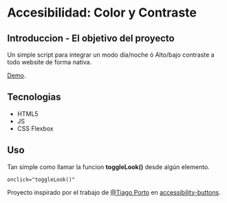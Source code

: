# Accesibilidad: Color y Contraste

## Introduccion - El objetivo del proyecto
Un simple script para integrar un modo día/noche ó Alto/bajo contraste 
a todo website de forma nativa.

[Demo](https://codepen.io/lowpez/pen/gOrRMXb).

## Tecnologias
* HTML5
* JS
* CSS Flexbox

## Uso

Tan simple como llamar la funcion **toggleLook()** desde algún elemento.
```
onclick="toggleLook()"
```
Proyecto inspirado por el trabajo de [@Tiago Porto](https://github.com/tiagoporto) en [accessibility-buttons](https://github.com/tiagoporto/accessibility-buttons).